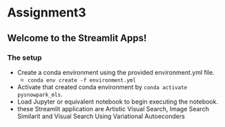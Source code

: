 # Assignment3
## Welcome to the Streamlit Apps!
### The setup
  * Create a conda environment using the provided environment.yml file.
    - `conda env create -f environment.yml`
  * Activate that created conda environment by `conda activate pysnowpark_mls`.
  * Load Jupyter or equivalent notebook to begin executing the notebook.
  * these Streamlit application are Artistic Visual Search, Image Search Similarit and Visual Search Using Variational Autoeconders